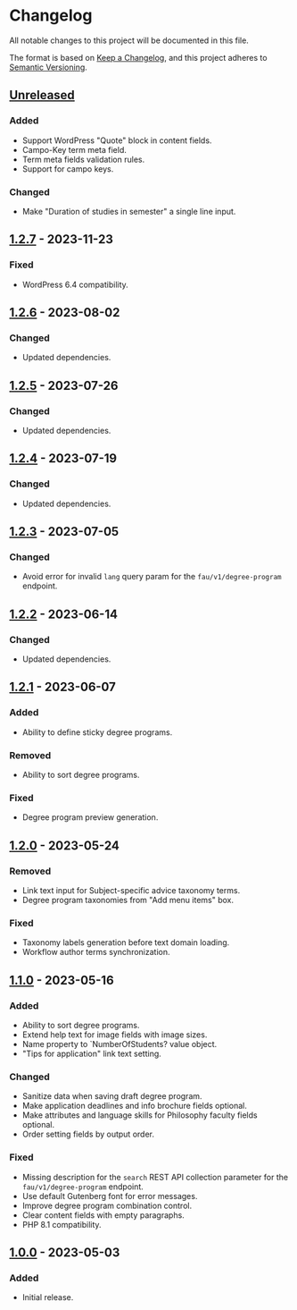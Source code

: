 <!-- markdownlint-disable MD024 -->
# Changelog

All notable changes to this project will be documented in this file.

The format is based on [Keep a Changelog](https://keepachangelog.com/en/1.1.0/),
and this project adheres to [Semantic Versioning](https://semver.org/spec/v2.0.0.html).

## [Unreleased]

### Added

- Support WordPress "Quote" block in content fields.
- Campo-Key term meta field.
- Term meta fields validation rules.
- Support for campo keys.

### Changed

- Make "Duration of studies in semester" a single line input.

## [1.2.7] - 2023-11-23

### Fixed

- WordPress 6.4 compatibility.

## [1.2.6] - 2023-08-02

### Changed

- Updated dependencies.

## [1.2.5] - 2023-07-26

### Changed

- Updated dependencies.

## [1.2.4] - 2023-07-19

### Changed

- Updated dependencies.

## [1.2.3] - 2023-07-05

### Changed

- Avoid error for invalid `lang` query param for the `fau/v1/degree-program` endpoint.

## [1.2.2] - 2023-06-14

### Changed

- Updated dependencies.

## [1.2.1] - 2023-06-07

### Added

- Ability to define sticky degree programs.

### Removed

- Ability to sort degree programs.

### Fixed

- Degree program preview generation.

## [1.2.0] - 2023-05-24

### Removed

- Link text input for Subject-specific advice taxonomy terms.
- Degree program taxonomies from "Add menu items" box.

### Fixed

- Taxonomy labels generation before text domain loading.
- Workflow author terms synchronization.

## [1.1.0] - 2023-05-16

### Added

- Ability to sort degree programs.
- Extend help text for image fields with image sizes.
- Name property to `NumberOfStudents? value object.
- "Tips for application" link text setting.

### Changed

- Sanitize data when saving draft degree program.
- Make application deadlines and info brochure fields optional.
- Make attributes and language skills for Philosophy faculty fields optional.
- Order setting fields by output order.

### Fixed

- Missing description for the `search` REST API collection parameter for the `fau/v1/degree-program` endpoint.
- Use default Gutenberg font for error messages.
- Improve degree program combination control.
- Clear content fields with empty paragraphs.
- PHP 8.1 compatibility.

## [1.0.0] - 2023-05-03

### Added

- Initial release.

[Unreleased]: https://github.com/RRZE-Webteam/FAU-Studium/compare/1.2.7...HEAD
[1.2.7]: https://github.com/RRZE-Webteam/FAU-Studium/compare/1.2.6...1.2.7
[1.2.6]: https://github.com/RRZE-Webteam/FAU-Studium/compare/1.2.5...1.2.6
[1.2.5]: https://github.com/RRZE-Webteam/FAU-Studium/compare/1.2.4...1.2.5
[1.2.4]: https://github.com/RRZE-Webteam/FAU-Studium/compare/1.2.3...1.2.4
[1.2.3]: https://github.com/RRZE-Webteam/FAU-Studium/compare/1.2.2...1.2.3
[1.2.2]: https://github.com/RRZE-Webteam/FAU-Studium/compare/1.2.1...1.2.2
[1.2.1]: https://github.com/RRZE-Webteam/FAU-Studium/compare/1.2.0...1.2.1
[1.2.0]: https://github.com/RRZE-Webteam/FAU-Studium/compare/1.1.0...1.2.0
[1.1.0]: https://github.com/RRZE-Webteam/FAU-Studium/compare/1.0.0...1.1.0
[1.0.0]: https://github.com/RRZE-Webteam/FAU-Studium/releases/tag/1.0.0
